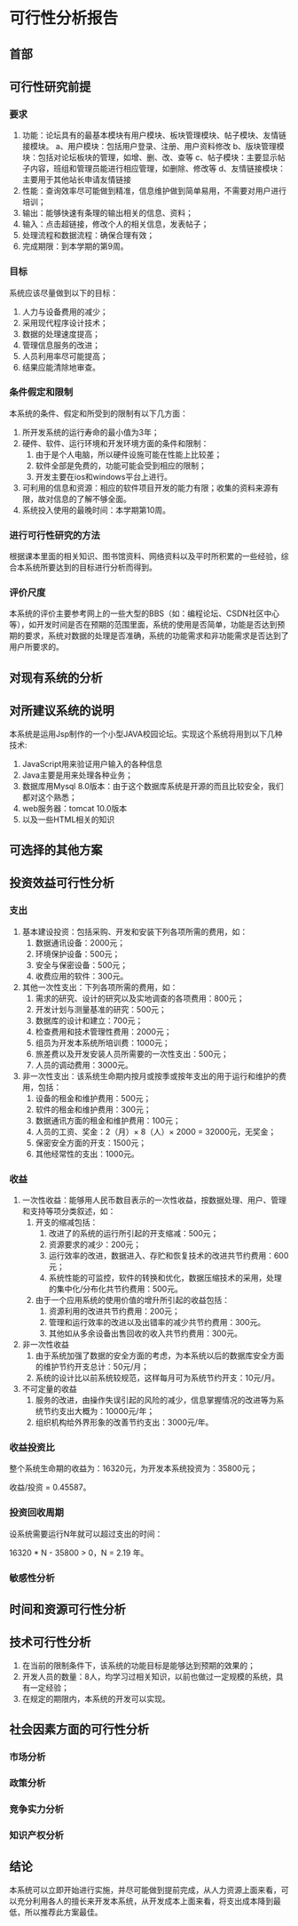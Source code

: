 # 可行性分析报告

## 首部

## 可行性研究前提

### 要求

1. 功能：论坛具有的最基本模块有用户模块、板块管理模块、帖子模块、友情链接模块。
   a、用户模块：包括用户登录、注册、用户资料修改
   b、版块管理模块：包括对论坛板块的管理，如增、删、改、查等
   c、帖子模块：主要显示帖子内容，班组和管理员能进行相应管理，如删除、修改等
   d、友情链接模块：主要用于其他站长申请友情链接
2. 性能：查询效率尽可能做到精准，信息维护做到简单易用，不需要对用户进行培训；
3. 输出：能够快速有条理的输出相关的信息、资料；
4. 输入：点击超链接，修改个人的相关信息，发表帖子；
5. 处理流程和数据流程：确保合理有效；
6. 完成期限：到本学期的第9周。

### 目标

系统应该尽量做到以下的目标：

1. 人力与设备费用的减少；
2. 采用现代程序设计技术；
3. 数据的处理速度提高；
4. 管理信息服务的改进；
5. 人员利用率尽可能提高；
6. 结果应能清除地审查。

### 条件假定和限制

本系统的条件、假定和所受到的限制有以下几方面：

1. 所开发系统的运行寿命的最小值为3年；
2. 硬件、软件、运行环境和开发环境方面的条件和限制：
   1. 由于是个人电脑，所以硬件设施可能在性能上比较差；
   2. 软件全部是免费的，功能可能会受到相应的限制；
   3. 开发主要在ios和windows平台上进行。
3. 可利用的信息和资源：相应的软件项目开发的能力有限；收集的资料来源有限，故对信息的了解不够全面。
4. 系统投入使用的最晚时间：本学期第10周。

### 进行可行性研究的方法

根据课本里面的相关知识、图书馆资料、网络资料以及平时所积累的一些经验，综合本系统所要达到的目标进行分析而得到。

### 评价尺度

本系统的评价主要参考网上的一些大型的BBS（如：编程论坛、CSDN社区中心等），如开发时间是否在预期的范围里面，系统的使用是否简单，功能是否达到预期的要求，系统对数据的处理是否准确，系统的功能需求和非功能需求是否达到了用户所要求的。

## 对现有系统的分析

## 对所建议系统的说明

本系统是运用Jsp制作的一个小型JAVA校园论坛。实现这个系统将用到以下几种技术:
1) JavaScript用来验证用户输入的各种信息
2)  Java主要是用来处理各种业务；
3) 数据库用Mysql 8.0版本：由于这个数据库系统是开源的而且比较安全，我们都对这个熟悉；
4) web服务器：tomcat 10.0版本
5) 以及一些HTML相关的知识

## 可选择的其他方案

## 投资效益可行性分析

### 支出

1. 基本建设投资：包括采购、开发和安装下列各项所需的费用，如：
   1. 数据通讯设备：2000元；
   2. 环境保护设备：500元；
   3. 安全与保密设备：500元；
   4. 收费应用的软件：300元。
2. 其他一次性支出：下列各项所需的费用，如：
   1. 需求的研究、设计的研究以及实地调查的各项费用：800元；
   2. 开发计划与测量基准的研究：500元；
   3. 数据库的设计和建立：700元；
   4. 检查费用和技术管理性费用：2000元；
   5. 组员为开发本系统所培训费：1000元；
   6. 旅差费以及开发安装人员所需要的一次性支出：500元；
   7. 人员的调动费用：3000元。
3. 非一次性支出：该系统生命期内按月或按季或按年支出的用于运行和维护的费用，包括：
   1. 设备的租金和维护费用：500元；
   2. 软件的租金和维护费用：300元；
   3. 数据通讯方面的租金和维护费用：100元；
   4. 人员的工资、奖金：2（月）× 8（人）× 2000 = 32000元，无奖金；
   5. 保密安全方面的开支：1500元；
   6. 其他经常性的支出：1000元。

### 收益

1. 一次性收益：能够用人民币数目表示的一次性收益，按数据处理、用户、管理和支持等项分类叙述，如：
   1. 开支的缩减包括：
      1. 改进了的系统的运行所引起的开支缩减：500元；
      2. 资源要求的减少：200元；
      3. 运行效率的改进，数据进入、存贮和恢复技术的改进共节约费用：600元；
      4. 系统性能的可监控，软件的转换和优化，数据压缩技术的采用，处理的集中化/分布化共节约费用：500元。
   2. 由于一个应用系统的使用价值的增升所引起的收益包括：
      1. 资源利用的改进共节约费用：200元；
      2. 管理和运行效率的改进以及出错率的减少共节约费用：300元。
      3. 其他如从多余设备出售回收的收入共节约费用：300元。
2. 非一次性收益
   1. 由于系统加强了数据的安全方面的考虑，为本系统以后的数据库安全方面的维护节约开支总计：50元/月；
   2. 系统的设计比以前系统较规范，这样每月可为系统节约开支：10元/月。
3. 不可定量的收益
   1. 服务的改进，由操作失误引起的风险的减少，信息掌握情况的改进等为系统节约支出大概为：10000元/年；
   2. 组织机构给外界形象的改善节约支出：3000元/年。

### 收益投资比

整个系统生命期的收益为：16320元，为开发本系统投资为：35800元；

收益/投资 = 0.45587。

### 投资回收周期

设系统需要运行N年就可以超过支出的时间：

16320 * N - 35800 > 0，N = 2.19 年。

### 敏感性分析

## 时间和资源可行性分析

## 技术可行性分析

1. 在当前的限制条件下，该系统的功能目标是能够达到预期的效果的；
2. 开发人员的数量：8人，均学习过相关知识，以前也做过一定规模的系统，具有一定经验；
3. 在规定的期限内，本系统的开发可以实现。

## 社会因素方面的可行性分析

### 市场分析

### 政策分析

### 竞争实力分析

### 知识产权分析

## 结论

本系统可以立即开始进行实施，并尽可能做到提前完成，从人力资源上面来看，可以充分利用各人的擅长来开发本系统，从开发成本上面来看，将支出成本降到最低，所以推荐此方案最佳。